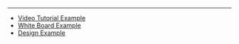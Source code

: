 <!-- # Portfolio of  M.P. Mentzer-Hernández -->

<hr>

<ul>
    <li><a href="https://www.google.com" rel="noopener noreferrer" target="_blank">Video Tutorial Example<br></a></li>
    <li><a href="https://www.google.com" rel="noopener noreferrer" target="_blank">White Board Example</a></li>
    <li><a href="https://www.google.com" rel="noopener noreferrer" target="_blank">Design Example</a></li>
</ul>
<p><br></p>
